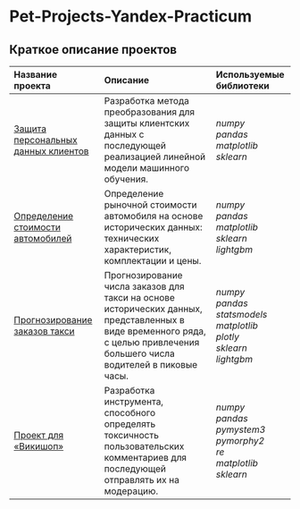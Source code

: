 # Pet-Projects-Yandex-Practicum
## Краткое описание проектов

| **Название проекта** | **Описание** | **Используемые библиотеки** |
| :--------------------------------------------------------------------------------------------------------------------------------- | :-------------------- |:---------------------------|
| [Защита персональных данных клиентов](https://github.com/Sv1r/Pet-Projects-Yandex-Practicum/tree/main/data_protection_practicum)  | Разработка метода преобразования для защиты клиентских данных с последующей реализацией линейной модели машинного обучения. | *numpy*<br/>*pandas*<br/>*matplotlib*<br/>*sklearn* |
| [Определение стоимости автомобилей](https://github.com/Sv1r/Pet-Projects-Yandex-Practicum/tree/main/car_sales_practicum) | Определение рыночной стоимости автомобиля на основе исторических данных: технических характеристик, комплектации и цены. | *numpy*<br/>*pandas*<br/>*matplotlib*<br/>*sklearn*<br/>*lightgbm* |
| [Прогнозирование заказов такси](https://github.com/Sv1r/Pet-Projects-Yandex-Practicum/tree/main/taxi_workload_practicum) | Прогнозирование числа заказов для такси на основе исторических данных, представленных в виде временного ряда, с целью привлечения большего числа водителей в пиковые часы. | *numpy*<br/>*pandas*<br/>*statsmodels*<br/>*matplotlib*<br/>*plotly*<br/>*sklearn*<br/>*lightgbm* |
| [Проект для «Викишоп»](https://github.com/Sv1r/Pet-Projects-Yandex-Practicum/tree/main/toxic_comments_practicum) | Разработка инструмента, способного определять токсичность пользовательских комментариев для последующей отправлять их на модерацию. | *numpy*<br/>*pandas*<br/>*pymystem3*<br/>*pymorphy2*<br/>*re*<br/>*matplotlib*<br/>*sklearn* |
